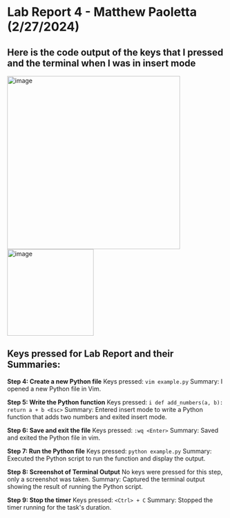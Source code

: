 # Lab Report 4 - Matthew Paoletta (2/27/2024)
## Here is the code output of the keys that I pressed and the terminal when I was in insert mode 
<img src="https://github.com/mpaoletta73/cse15l-lab-reports-wi24/assets/156368976/7639c387-d778-41e0-abd0-0bd91a68060a" alt="image" height="400">
<img src="https://github.com/mpaoletta73/cse15l-lab-reports-wi24/assets/156368976/08c82661-84b8-4948-af9e-bd554f2d851c" alt="image" height="200">

## Keys pressed for Lab Report and their Summaries: 

**Step 4: Create a new Python file**
Keys pressed: `vim example.py` 
Summary: I opened a new Python file in Vim.

**Step 5: Write the Python function**
Keys pressed: `i def add_numbers(a, b): return a + b <Esc>` 
Summary: Entered insert mode to write a Python function that adds two numbers and exited insert mode.

**Step 6: Save and exit the file**
Keys pressed: `:wq <Enter>`
Summary: Saved and exited the Python file in vim.

**Step 7: Run the Python file**
Keys pressed: `python example.py`
Summary: Executed the Python script to run the function and display the output.

**Step 8: Screenshot of Terminal Output**
No keys were pressed for this step, only a screenshot was taken. 
Summary: Captured the terminal output showing the result of running the Python script.

**Step 9: Stop the timer**
Keys pressed: `<Ctrl> + C`
Summary: Stopped the timer running for the task's duration.



